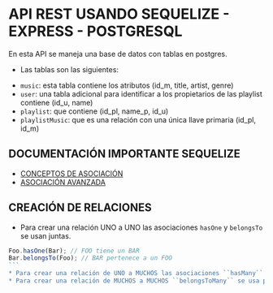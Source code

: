 # API REST USANDO SEQUELIZE - EXPRESS - POSTGRESQL
En esta API se maneja una base de datos con tablas en postgres.
* Las tablas son las siguientes:
- `music`: esta tabla contiene los atributos (id_m, title, artist, genre)
- `user`: una tabla adicional para identificar a los propietarios de las playlist contiene (id_u, name)
- `playlist`: que contiene (id_pl, name_p, id_u)
- `playlistMusic`: que es una relación con una única llave primaria (id_pl, id_m)

## DOCUMENTACIÓN IMPORTANTE SEQUELIZE
- <a href="https://sequelize.org/docs/v6/core-concepts/assocs/">CONCEPTOS DE ASOCIACIÓN</a>
- <a href="https://sequelize.org/docs/v6/advanced-association-concepts/advanced-many-to-many/">ASOCIACIÓN AVANZADA</a>

## CREACIÓN DE RELACIONES
* Para crear una relación UNO a UNO las asociaciones `hasOne` y `belongsTo` se usan juntas.
````js
Foo.hasOne(Bar); // FOO tiene un BAR
Bar.belongsTo(Foo); // BAR pertenece a un FOO
```
* Para crear una relación de UNO a MUCHOS las asociaciones ``hasMany`` y ``belongsTo`` se usan juntas;
* Para crear una relación de MUCHOS a MUCHOS ``belongsToMany`` se usa para dos llamadas juntas de las tablas involucradas.





